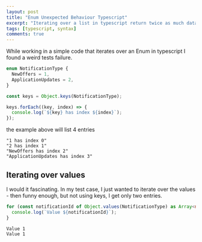 ```yaml
---
layout: post
title: "Enum Unexpected Behaviour Typescript"
excerpt: "Iterating over a list in typescript return twice as much data"
tags: [typescript, syntax]
comments: true
---
```


While working in a simple code that iterates over an Enum in typescript I found a weird tests failure.

```typescript
enum NotificationType {
  NewOffers = 1,
  ApplicationUpdates = 2,
}

const keys = Object.keys(NotificationType);

keys.forEach((key, index) => {
  console.log(`${key} has index ${index}`);
});
```

the example above will list 4 entries

```
"1 has index 0"
"2 has index 1"
"NewOffers has index 2"
"ApplicationUpdates has index 3"
```

## Iterating over values

I would it fascinating. In my test case, I just wanted to iterate over the values - then funny enough, but not using keys, I get only two entries.

```typescript
for (const notificationId of Object.values(NotificationType) as Array<number>) {
  console.log(`Value ${notificationId}`);
}
```

```
Value 1
Value 1
```
